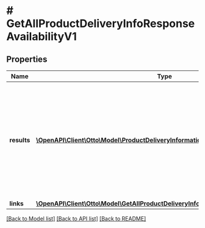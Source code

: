 # # GetAllProductDeliveryInfoResponseAvailabilityV1

## Properties

Name | Type | Description | Notes
------------ | ------------- | ------------- | -------------
**results** | [**\OpenAPI\Client\Otto\Model\ProductDeliveryInformationResponseDTOAvailabilityV1[]**](ProductDeliveryInformationResponseDTOAvailabilityV1.md) | List of maximum 200 sku-shipping profiles. Returns a cursor field if there are more than 200 sku-shipping profiles mapping to get the next results. |
**links** | [**\OpenAPI\Client\Otto\Model\GetAllProductDeliveryInfoResponseAvailabilityV1Links**](GetAllProductDeliveryInfoResponseAvailabilityV1Links.md) |  | [optional]

[[Back to Model list]](../../README.md#models) [[Back to API list]](../../README.md#endpoints) [[Back to README]](../../README.md)
